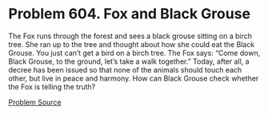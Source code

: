 # Problem 604. Fox and Black Grouse 

The Fox runs through the forest and sees a black grouse sitting on a birch tree. She ran up to the tree and thought about how she could eat the Black Grouse. You just can’t get a bird on a birch tree. The Fox says: “Come down, Black Grouse, to the ground, let’s take a walk together.” Today, after all, a decree has been issued so that none of the animals should touch each other, but live in peace and harmony. How can Black Grouse check whether the Fox is telling the truth?

[Problem Source](https://www.trizland.ru/tasks/1719/)
